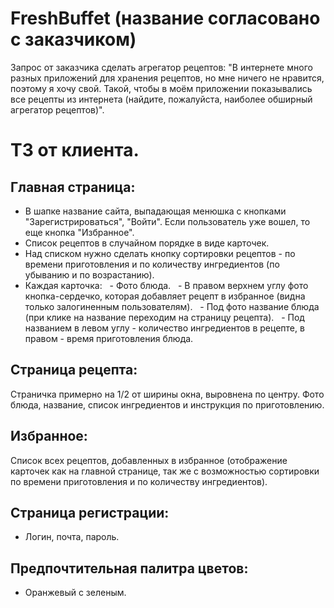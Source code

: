 # FreshBuffet (название согласовано с заказчиком)

Запрос от заказчика сделать агрегатор рецептов:
"В интернете много разных приложений для хранения рецептов, но мне ничего не нравится,
поэтому я хочу свой. Такой, чтобы в моём приложении показывались все рецепты из интернета
(найдите, пожалуйста, наиболее обширный агрегатор рецептов)".


# ТЗ от клиента.
## Главная страница:

- В шапке название сайта, выпадающая менюшка с кнопками "Зарегистрироваться", "Войти". Если пользователь уже вошел, то еще кнопка "Избранное".
- Список рецептов в случайном порядке в виде карточек.
- Над списком нужно сделать кнопку сортировки рецептов - по времени приготовления и по количеству ингредиентов (по убыванию и по возрастанию).
- Каждая карточка:
    - Фото блюда.
    - В правом верхнем углу фото кнопка-сердечко, которая добавляет рецепт в избранное (видна только залогиненным пользователям).
    - Под фото название блюда (при клике на название переходим на страницу рецепта).
    - Под названием в левом углу - количество ингредиентов в рецепте, в правом - время приготовления блюда.

## Страница рецепта:

Страничка примерно на 1/2 от ширины окна, выровнена по центру. Фото блюда, название, список ингредиентов и инструкция по приготовлению.

## Избранное:

Список всех рецептов, добавленных в избранное (отображение карточек как на главной странице, так же с возможностью сортировки по времени приготовления
и по количеству ингредиентов).

## Страница регистрации:

- Логин, почта, пароль.

## Предпочтительная палитра цветов:

- Оранжевый с зеленым.


